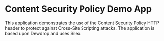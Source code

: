 # Content Security Policy Demo App

This application demonstrates the use of the Content Security Policy HTTP header to protect against Cross-Site Scripting
attacks.  The application is based upon Dewdrop and uses Silex.
